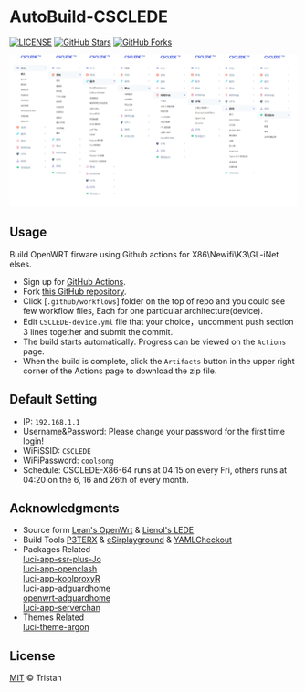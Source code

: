 # AutoBuild-CSCLEDE

[![LICENSE](https://img.shields.io/github/license/mashape/apistatus.svg?style=flat-square&label=LICENSE)](https://github.com/wubin2/AutoBuild-CSCLEDE/blob/master/LICENSE)
[![GitHub Stars](https://img.shields.io/github/stars/wubin2/AutoBuild-CSCLEDE.svg?style=flat-square&label=Stars)](https://github.com/wubin2/AutoBuild-CSCLEDE/stargazers)
[![GitHub Forks](https://img.shields.io/github/forks/wubin2/AutoBuild-CSCLEDE.svg?style=flat-square&label=Forks)](https://github.com/wubin2/AutoBuild-CSCLEDE/fork)

![MENU](docs/menu.png)  

## Usage 

Build OpenWRT firware using Github actions for X86\Newifi\K3\GL-iNet elses.  

- Sign up for [GitHub Actions](https://github.com/features/actions/signup). 
- Fork [this GitHub repository](https://github.com/wubin2/AutoBuild-CSCLEDE). 
- Click [`.github/workflows`] folder on the top of repo and you could see few workflow files, Each for one particular architecture(device). 
- Edit `CSCLEDE-device.yml` file that your choice，uncomment push section 3 lines together and submit the commit. 
- The build starts automatically. Progress can be viewed on the `Actions` page. 
- When the build is complete, click the `Artifacts` button in the upper right corner of the Actions page to download the zip file. 

## Default Setting  

- IP: `192.168.1.1`  
- Username&Password: Please change your password for the first time login!  
- WiFiSSID: `CSCLEDE`  
- WiFiPassword: `coolsong`  
- Schedule: CSCLEDE-X86-64 runs at 04:15 on every Fri, others runs at 04:20 on the 6, 16 and 26th of every month.

## Acknowledgments

- Source form [Lean's OpenWrt](https://github.com/coolsnowwolf/lede) & [Lienol's LEDE](https://github.com/Lienol/lean-lede)  
- Build Tools [P3TERX](https://github.com/P3TERX/Actions-OpenWrt) & [eSirplayground](https://github.com/esirplayground/AutoBuild-OpenWrt) & [YAMLCheckout](http://www.yamllint.com/)   
- Packages Related  
[luci-app-ssr-plus-Jo](https://github.com/Leo-Jo-My/luci-app-ssr-plus-Jo)  
[luci-app-openclash](https://github.com/vernesong/OpenClash)  
[luci-app-koolproxyR](https://github.com/tzxiaozhen88/luci-app-koolproxyR)  
[luci-app-adguardhome](https://github.com/rufengsuixing/luci-app-adguardhome)  
[openwrt-adguardhome](https://github.com/happyzhang1995/openwrt-adguardhome)  
[luci-app-serverchan](https://github.com/tty228/luci-app-serverchan)  
- Themes Related  
[luci-theme-argon](https://github.com/jerrykuku/luci-theme-argon)   

## License

[MIT](https://github.com/wubin2/AutoBuild-CSCLEDE/edit/master/LICENSE) © Tristan
